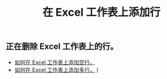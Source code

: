 ﻿---
title: 在 Excel 工作表上添加行
second_title: Aspose.Cells Cloud Documen
linktitle: 广告
type: docs
url: /zh/rows/add/
keywords: Working with adding row on an Excel worksheet. How to add rows on an Excel worksheet
description: Aspose.Cells Cloud REST API 支持在 Excel 工作表上添加行。SDK 支持多种开发语言。其中包括 Android、C#、Go、Java、NodeJS、Perl、PHP、Python、Ruby 和 swift
weight: 20
kwords: Excel，Office 云，REST API，电子表格，PDF，CSV，Json，Markdwon，在 Excel 工作表上添加行
---
## 正在删除 Excel 工作表上的行。

- [如何在 Excel 工作表上添加空行。](/cells/zh/rows/add/row/) 
- [如何在 Excel 工作表上添加多行。](/cells/zh/rows/add/rows/) ) 

